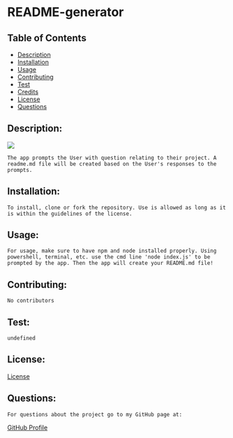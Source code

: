# README-generator

## Table of Contents

  * [Description](#description)
  * [Installation](#installation)
  * [Usage](#usage)
  * [Contributing](#contributing)
  * [Test](#test)
  * [Credits](#credits)
  * [License](#license)
  * [Questions](#questions)

  ## Description:
  ![]("./exampleREADME/demo.mp4")

    The app prompts the User with question relating to their project. A readme.md file will be created based on the User's responses to the prompts.
  ## Installation: 
    To install, clone or fork the repository. Use is allowed as long as it is within the guidelines of the license.
  ## Usage:
    For usage, make sure to have npm and node installed properly. Using powershell, terminal, etc. use the cmd line 'node index.js' to be prompted by the app. Then the app will create your README.md file!
  ## Contributing: 
    No contributors
  ## Test: 
    undefined
  ## License:  

  [License](https://opensource.org/licenses/MIT)

  ## Questions: 
    For questions about the project go to my GitHub page at:

  [GitHub Profile](https://github.com/Nardacyon)
